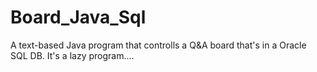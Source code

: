 # Board_Java_Sql
A text-based Java program that controlls a Q&amp;A board that's in a Oracle SQL DB. It's a lazy program....
